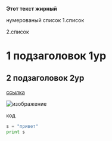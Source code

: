 **Этот текст жирный**

нумерованый список
1.список

2.список

# 1 подзаголовок 1ур

## 2 подзаголовок 2ур

[ссылка](https://koto-shef.ru/)

![изображение](![image](https://github.com/user-attachments/assets/10c475d9-3838-44b0-bbfd-df83af8c679d)
)


код 

``` python
s = "привет"
print s
```
